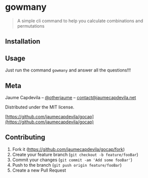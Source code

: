 # gowmany
> A simple cli command to help you calculate combinations and permutations

## Installation

## Usage

Just run the command `gowmany` and answer all the questions!!!

## Meta

Jaume Capdevila – [@otherjaume](https://twitter.com/otherjaume) – contact@jaumecapdevila.net

Distributed under the MIT license.

[https://github.com/jaumecapdevila/gocap](https://github.com/jaumecapdevila/gocap)

## Contributing

1. Fork it (<https://github.com/jaumecapdevila/gocap/fork>)
2. Create your feature branch (`git checkout -b feature/fooBar`)
3. Commit your changes (`git commit -am 'Add some fooBar'`)
4. Push to the branch (`git push origin feature/fooBar`)
5. Create a new Pull Request

